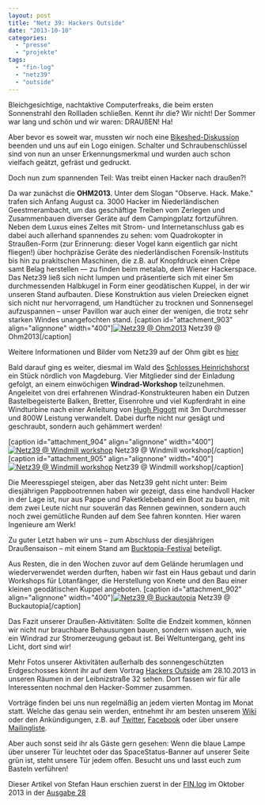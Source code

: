 ```yaml
---
layout: post
title: "Netz 39: Hackers Outside"
date: "2013-10-10"
categories: 
  - "presse"
  - "projekte"
tags: 
  - "fin-log"
  - "netz39"
  - "outside"
---
```


Bleichgesichtige, nachtaktive Computerfreaks, die beim ersten Sonnenstrahl den Rollladen schließen. Kennt ihr die? Wir nicht! Der Sommer war lang und schön und wir waren: DRAUßEN! Ha!

Aber bevor es soweit war, mussten wir noch eine [Bikeshed-Diskussion](http://bikeshed.com/) beenden und uns auf ein Logo einigen. Schalter und Schraubenschlüssel sind von nun an unser Erkennungsmerkmal und wurden auch schon vielfach geätzt, gefräst und gedruckt.

Doch nun zum spannenden Teil: Was treibt einen Hacker nach draußen?!

Da war zunächst die **OHM2013**. Unter dem Slogan "Observe. Hack. Make." trafen sich Anfang August ca. 3000 Hacker im Niederländischen Geestmerambacht, um das geschäftige Treiben vom Zerlegen und Zusammenbauen diverser Geräte auf dem Campingplatz fortzuführen. Neben dem Luxus eines Zeltes mit Strom- und Internetanschluss gab es dabei auch allerhand spannendes zu sehen: vom Quadrokopter in Straußen-Form (zur Erinnerung: dieser Vogel kann eigentlich gar nicht fliegen!) über hochpräzise Geräte des niederländischen Forensik-Instituts bis hin zu prakitschen Maschinen, die z.B. auf Knopfdruck einen Crêpe samt Belag herstellen — zu finden beim metalab, dem Wiener Hackerspace. Das Netz39 ließ sich nicht lumpen und präsentierte sich mit einer 5m durchmessenden Halbkugel in Form einer geodätischen Kuppel, in der wir unseren Stand aufbauten. Diese Konstruktion aus vielen Dreiecken eignet sich nicht nur hervorragend, um Handtücher zu trocknen und Sonnensegel aufzuspannen – unser Pavillon war auch einer der wenigen, die trotz sehr starken Windes unangefochten stand. [caption id="attachment_903" align="alignnone" width="400"][![Netz39 @ Ohm2013](images/dome-400x300.jpg)](http://www.netz39.de/wp_Jq37/wp-content/uploads/2013/10/dome.jpg) Netz39 @ Ohm2013[/caption]

Weitere Informationen und Bilder vom Netz39 auf der Ohm gibt es [hier](http://www.netz39.de/projekte/ohm-2013/)

Bald darauf ging es weiter, diesmal im Wald des [Schlosses Heinrichshorst](http://www.heinrichshorst.com/) ein Stück nördlich von Magdeburg. Vier Mitglieder sind der Einladung gefolgt, an einem einwöchigen **Windrad-Workshop** teilzunehmen. Angeleitet von drei erfahrenen Windrad-Konstrukteuren haben ein Dutzen Bastelbegeisterte Balken, Bretter, Eisenrohre und viel Kupferdraht in eine Windturbine nach einer Anleitung von [Hugh Piggott](http://scoraigwind.co.uk/) mit 3m Durchmesser und 800W Leistung verwandelt. Dabei durfte nicht nur gesägt und geschraubt, sondern auch gehämmert werden!

[caption id="attachment_904" align="alignnone" width="400"][![Netz39 @ Windmill workshop](images/windmill1-400x300.jpg)](http://www.netz39.de/wp_Jq37/wp-content/uploads/2013/10/windmill1.jpg) Netz39 @ Windmill workshop[/caption] [caption id="attachment_905" align="alignnone" width="400"][![Netz39 @ Windmill workshop](images/windmill2-400x300.jpg)](http://www.netz39.de/wp_Jq37/wp-content/uploads/2013/10/windmill2.jpg) Netz39 @ Windmill workshop[/caption]

Die Meeresspiegel steigen, aber das Netz39 geht nicht unter: Beim diesjährigen Pappbootrennen haben wir gezeigt, dass eine handvoll Hacker in der Lage ist, nur aus Pappe und Paketklebeband ein Boot zu bauen, mit dem zwei Leute nicht nur souverän das Rennen gewinnen, sondern auch noch zwei gemütliche Runden auf dem See fahren konnten. Hier waren Ingenieure am Werk!

Zu guter Letzt haben wir uns – zum Abschluss der diesjährigen Draußensaison – mit einem Stand am [Bucktopia-Festival](http://www.bucktopia.de/) beteiligt.

Aus Resten, die in den Wochen zuvor auf dem Gelände herumlagen und wiederverwendet werden durften, haben wir fast ein Haus gebaut und darin Workshops für Lötanfänger, die Herstellung von Knete und den Bau einer kleinen geodätischen Kuppel angeboten. [caption id="attachment_902" align="alignnone" width="400"][![Netz39 @ Buckautopia](images/bucktopia-400x300.jpg)](http://www.netz39.de/wp_Jq37/wp-content/uploads/2013/10/bucktopia.jpg) Netz39 @ Buckautopia[/caption]

Das Fazit unserer Draußen-Aktivitäten: Sollte die Endzeit kommen, können wir nicht nur brauchbare Behausungen bauen, sondern wissen auch, wie ein Windrad zur Stromerzeugung gebaut ist. Bei Weltuntergang, geht ins Licht, dort sind wir!

Mehr Fotos unserer Aktivitäten außerhalb des sonnengeschützten Erdgeschosses könnt ihr auf dem Vortrag [Hackers Outside](http://www.netz39.de/events/termine/) am 28.10.2013 in unseren Räumen in der Leibnizstraße 32 sehen. Dort fassen wir für alle Interessenten nochmal den Hacker-Sommer zusammen.

Vorträge finden bei uns nun regelmäßig an jedem vierten Montag im Monat statt. Welche das genau sein werden, entnehmt ihr am besten unserem [Wiki](http://www.netz39.de/wiki/talks:talks) oder den Ankündigungen, z.B. auf [Twitter](https://twitter.com/netz39), [Facebook](https://www.facebook.com/Netz39) oder über unsere [Mailingliste](https://www.netz39.de/lists/listinfo/netz39-announce).

Aber auch sonst seid ihr als Gäste gern gesehen: Wenn die blaue Lampe über unserer Tür leuchtet oder das SpaceStatus-Banner auf unserer Seite grün ist, steht unsere Tür jedem offen. Besucht uns und lasst euch zum Basteln verführen!

Dieser Artikel von Stefan Haun erschien zuerst in der [FIN.log](https://faraweb.cs.uni-magdeburg.de/leben-an-der-fin/finlog) im Oktober 2013 in der [Ausgabe 28](https://faraweb.cs.uni-magdeburg.de/sites/default/files/finlog28.pdf)
